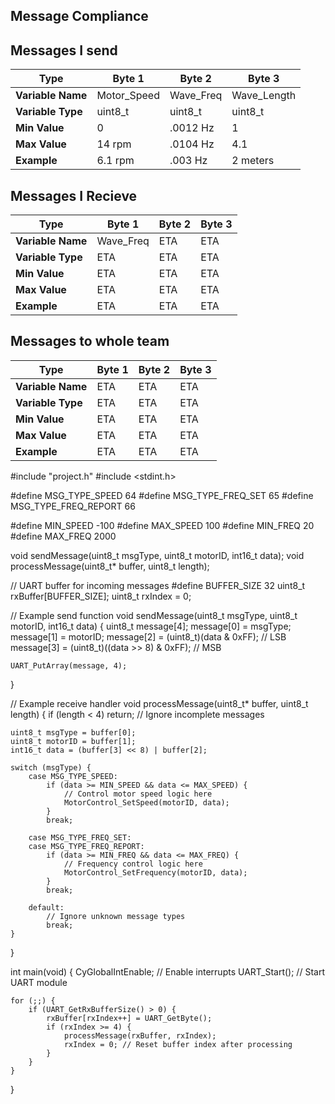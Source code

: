 ## Message Compliance

## Messages I send
| **Type**         | **Byte 1** | **Byte 2** | **Byte 3** |
|------------------|-------------|-------------|-------------|
| **Variable Name** | Motor_Speed          | Wave_Freq          | Wave_Length          |
| **Variable Type** | uint8_t          | uint8_t         | uint8_t          |
| **Min Value**      | 0          | .0012 Hz          | 1          |
| **Max Value**      | 14 rpm          | .0104 Hz          | 4.1          |
| **Example**        | 6.1 rpm          | .003 Hz          | 2 meters          |

## Messages I Recieve 

| **Type**         | **Byte 1** | **Byte 2** | **Byte 3** |
|------------------|-------------|-------------|-------------|
| **Variable Name** | Wave_Freq          | ETA          | ETA          |
| **Variable Type** | ETA          | ETA          | ETA          |
| **Min Value**      | ETA          | ETA          | ETA          |
| **Max Value**      | ETA          | ETA          | ETA          |
| **Example**        | ETA          | ETA          | ETA          |

## Messages to whole team

| **Type**         | **Byte 1** | **Byte 2** | **Byte 3** |
|------------------|-------------|-------------|-------------|
| **Variable Name** | ETA          | ETA          | ETA          |
| **Variable Type** | ETA          | ETA          | ETA          |
| **Min Value**      | ETA          | ETA          | ETA          |
| **Max Value**      | ETA          | ETA          | ETA          |
| **Example**        | ETA          | ETA          | ETA          |


#include "project.h"
#include <stdint.h>

#define MSG_TYPE_SPEED 64
#define MSG_TYPE_FREQ_SET 65
#define MSG_TYPE_FREQ_REPORT 66

#define MIN_SPEED -100
#define MAX_SPEED 100
#define MIN_FREQ 20
#define MAX_FREQ 2000

void sendMessage(uint8_t msgType, uint8_t motorID, int16_t data);
void processMessage(uint8_t* buffer, uint8_t length);

// UART buffer for incoming messages
#define BUFFER_SIZE 32
uint8_t rxBuffer[BUFFER_SIZE];
uint8_t rxIndex = 0;

// Example send function
void sendMessage(uint8_t msgType, uint8_t motorID, int16_t data) {
    uint8_t message[4];
    message[0] = msgType;
    message[1] = motorID;
    message[2] = (uint8_t)(data & 0xFF);        // LSB
    message[3] = (uint8_t)((data >> 8) & 0xFF); // MSB

    UART_PutArray(message, 4);
}

// Example receive handler
void processMessage(uint8_t* buffer, uint8_t length) {
    if (length < 4) return; // Ignore incomplete messages

    uint8_t msgType = buffer[0];
    uint8_t motorID = buffer[1];
    int16_t data = (buffer[3] << 8) | buffer[2];

    switch (msgType) {
        case MSG_TYPE_SPEED:
            if (data >= MIN_SPEED && data <= MAX_SPEED) {
                // Control motor speed logic here
                MotorControl_SetSpeed(motorID, data);
            }
            break;

        case MSG_TYPE_FREQ_SET:
        case MSG_TYPE_FREQ_REPORT:
            if (data >= MIN_FREQ && data <= MAX_FREQ) {
                // Frequency control logic here
                MotorControl_SetFrequency(motorID, data);
            }
            break;

        default:
            // Ignore unknown message types
            break;
    }
}

int main(void) {
    CyGlobalIntEnable;  // Enable interrupts
    UART_Start();       // Start UART module

    for (;;) {
        if (UART_GetRxBufferSize() > 0) {
            rxBuffer[rxIndex++] = UART_GetByte();
            if (rxIndex >= 4) {
                processMessage(rxBuffer, rxIndex);
                rxIndex = 0; // Reset buffer index after processing
            }
        }
    }
}
